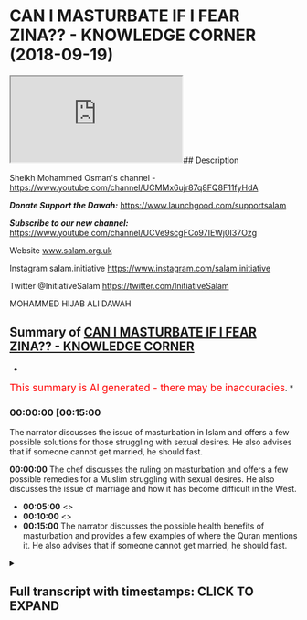 # CAN I MASTURBATE IF I FEAR ZINA?? - KNOWLEDGE CORNER (2018-09-19)

<iframe loading='lazy' src='https://www.youtube.com/embed/Ix3vLX9cihA'></iframe>## Description

Sheikh Mohammed Osman's channel - https://www.youtube.com/channel/UCMMx6ujr87q8FQ8F11fyHdA

***Donate Support the Dawah:*** 
https://www.launchgood.com/supportsalam

***Subscribe to our new channel:*** 
https://www.youtube.com/channel/UCVe9scgFCo97IEWj0I37Ozg 

Website www.salam.org.uk 

Instagram salam.initiative 
https://www.instagram.com/salam.initiative

Twitter @InitiativeSalam 
https://twitter.com/InitiativeSalam

MOHAMMED HIJAB ALI DAWAH

## Summary of [CAN I MASTURBATE IF I FEAR ZINA?? - KNOWLEDGE CORNER](https://www.youtube.com/watch?v=Ix3vLX9cihA)


*

<span style="color:red; font-size:125%">This summary is AI generated - there may be inaccuracies</span>. [](/)*

### <a onclick="modifyYTiframeseektime('900')">00:00:00 [00:15:00</a>

The narrator discusses the issue of masturbation in Islam and offers a few possible solutions for those struggling with sexual desires. He also advises that if someone cannot get married, he should fast.

**<a onclick="modifyYTiframeseektime('0')">00:00:00</a>** The chef discusses the ruling on masturbation and offers a few possible remedies for a Muslim struggling with sexual desires. He also discusses the issue of marriage and how it has become difficult in the West.
* **<a onclick="modifyYTiframeseektime('300')">00:05:00</a>** <>
* **<a onclick="modifyYTiframeseektime('600')">00:10:00</a>** <>
* **<a onclick="modifyYTiframeseektime('900')">00:15:00</a>** The narrator discusses the possible health benefits of masturbation and provides a few examples of where the Quran mentions it. He also advises that if someone cannot get married, he should fast.

<details><summary><h2>Full transcript with timestamps: CLICK TO EXPAND</h2></summary>

<a onclick="modifyYTiframeseektime('4)')">0:00:04 [Music]</a>
<a onclick="modifyYTiframeseektime('16)')">0:00:16 [Music]</a>
<a onclick="modifyYTiframeseektime('31)')">0:00:31 [Music]</a>
<a onclick="modifyYTiframeseektime('41)')">0:00:41 Salam aleikum wa rahmatullah wa barakato</a>
<a onclick="modifyYTiframeseektime('44)')">0:00:44 and welcome to the knowledge corner</a>
<a onclick="modifyYTiframeseektime('45)')">0:00:45 we're here joined with the chef and</a>
<a onclick="modifyYTiframeseektime('47)')">0:00:47 Hameroff man hydrogen handle mm very</a>
<a onclick="modifyYTiframeseektime('52)')">0:00:52 good</a>
<a onclick="modifyYTiframeseektime('53)')">0:00:53 well we've got some questions hem dinner</a>
<a onclick="modifyYTiframeseektime('55)')">0:00:55 as well some questions we need to ask</a>
<a onclick="modifyYTiframeseektime('56)')">0:00:56 you which I actually haven't myself I've</a>
<a onclick="modifyYTiframeseektime('59)')">0:00:59 just been given these questions by by</a>
<a onclick="modifyYTiframeseektime('62)')">0:01:02 the production team and we're gonna read</a>
<a onclick="modifyYTiframeseektime('64)')">0:01:04 it insha'Allah I'm gonna see what you're</a>
<a onclick="modifyYTiframeseektime('66)')">0:01:06 gonna say about it okay so this is</a>
<a onclick="modifyYTiframeseektime('67)')">0:01:07 Salaam aleykum brother / sister I would</a>
<a onclick="modifyYTiframeseektime('70)')">0:01:10 like to remain anonymous Jessica laughs</a>
<a onclick="modifyYTiframeseektime('72)')">0:01:12 Aaron I'm an 18 year old Muslim I just</a>
<a onclick="modifyYTiframeseektime('75)')">0:01:15 started to recently practice properly my</a>
<a onclick="modifyYTiframeseektime('79)')">0:01:19 religion praying five times a day etc</a>
<a onclick="modifyYTiframeseektime('81)')">0:01:21 and left behind life of regular sins and</a>
<a onclick="modifyYTiframeseektime('85)')">0:01:25 asked for forgiveness and hamdulillah</a>
<a onclick="modifyYTiframeseektime('86)')">0:01:26 I'm 18 years old and of course my sexual</a>
<a onclick="modifyYTiframeseektime('89)')">0:01:29 desires are sky-high I do not want to</a>
<a onclick="modifyYTiframeseektime('92)')">0:01:32 masturbate and I know III we are advised</a>
<a onclick="modifyYTiframeseektime('99)')">0:01:39 by the Prophet to either fast I think</a>
<a onclick="modifyYTiframeseektime('102)')">0:01:42 right now it's impossible for me to get</a>
<a onclick="modifyYTiframeseektime('106)')">0:01:46 married because of my age mainly and</a>
<a onclick="modifyYTiframeseektime('109)')">0:01:49 other reasons I can't fast so often</a>
<a onclick="modifyYTiframeseektime('111)')">0:01:51 because of reasons like college / work</a>
<a onclick="modifyYTiframeseektime('114)')">0:01:54 etc and it was possible but you know I'm</a>
<a onclick="modifyYTiframeseektime('117)')">0:01:57 getting yeah you know no I'm getting it</a>
<a onclick="modifyYTiframeseektime('121)')">0:02:01 you know wearing yes yeah I was</a>
<a onclick="modifyYTiframeseektime('124)')">0:02:04 wondering what was the ruling on</a>
<a onclick="modifyYTiframeseektime('126)')">0:02:06 masturbation why is it forbidden and how</a>
<a onclick="modifyYTiframeseektime('128)')">0:02:08 can one go about releasing the sexual</a>
<a onclick="modifyYTiframeseektime('131)')">0:02:11 energy especially as a young Muslim</a>
<a onclick="modifyYTiframeseektime('132)')">0:02:12 jalan jalan Amin sallallaahu Stella</a>
<a onclick="modifyYTiframeseektime('136)')">0:02:16 Mubarak or Abdullah Hassan nabina</a>
<a onclick="modifyYTiframeseektime('137)')">0:02:17 muhammad or either and he also they</a>
<a onclick="modifyYTiframeseektime('138)')">0:02:18 remain and the back the questioner he he</a>
<a onclick="modifyYTiframeseektime('141)')">0:02:21 mentioned a number of issues regarding</a>
<a onclick="modifyYTiframeseektime('142)')">0:02:22 this method of this issue and and it</a>
<a onclick="modifyYTiframeseektime('146)')">0:02:26 firstly</a>
<a onclick="modifyYTiframeseektime('146)')">0:02:26 regarded the hokum or the ruling on it</a>
<a onclick="modifyYTiframeseektime('148)')">0:02:28 he himself knows it as he mentioned</a>
<a onclick="modifyYTiframeseektime('150)')">0:02:30 everybody he said I and I quote I know</a>
<a onclick="modifyYTiframeseektime('152)')">0:02:32 it's Haram right all right yeah but then</a>
<a onclick="modifyYTiframeseektime('155)')">0:02:35 he asks I know it's Haram so he</a>
<a onclick="modifyYTiframeseektime('156)')">0:02:36 mentioned the ruling on it and that's</a>
<a onclick="modifyYTiframeseektime('158)')">0:02:38 enough for us the dope until hamdullah</a>
<a onclick="modifyYTiframeseektime('159)')">0:02:39 he's done my job for me essentially and</a>
<a onclick="modifyYTiframeseektime('162)')">0:02:42 this is of course according to the vast</a>
<a onclick="modifyYTiframeseektime('164)')">0:02:44 majority of of the scholars but there</a>
<a onclick="modifyYTiframeseektime('167)')">0:02:47 was another thing I noticed and that he</a>
<a onclick="modifyYTiframeseektime('170)')">0:02:50 dismissed a few remedies to this</a>
<a onclick="modifyYTiframeseektime('173)')">0:02:53 or to this problem that he's facing or</a>
<a onclick="modifyYTiframeseektime('175)')">0:02:55 the question is facing very easily and I</a>
<a onclick="modifyYTiframeseektime('178)')">0:02:58 believe this was unjust in a certain</a>
<a onclick="modifyYTiframeseektime('179)')">0:02:59 extent so very he dismissed for example</a>
<a onclick="modifyYTiframeseektime('182)')">0:03:02 possible remedies such as fasting oh he</a>
<a onclick="modifyYTiframeseektime('184)')">0:03:04 mentioned that fasting is hard due to</a>
<a onclick="modifyYTiframeseektime('185)')">0:03:05 college yeah the reality is that fasting</a>
<a onclick="modifyYTiframeseektime('188)')">0:03:08 is not hot and fasting in its nature is</a>
<a onclick="modifyYTiframeseektime('190)')">0:03:10 there is some kind of difficulty in it</a>
<a onclick="modifyYTiframeseektime('191)')">0:03:11 this is the whole purpose of see I'm a</a>
<a onclick="modifyYTiframeseektime('193)')">0:03:13 fasting this is a type of difficulty or</a>
<a onclick="modifyYTiframeseektime('195)')">0:03:15 mashallah that</a>
<a onclick="modifyYTiframeseektime('197)')">0:03:17 the Sharia has accommodated and done</a>
<a onclick="modifyYTiframeseektime('199)')">0:03:19 done active all for its accommodated to</a>
<a onclick="modifyYTiframeseektime('202)')">0:03:22 a certain extent so yes there is slight</a>
<a onclick="modifyYTiframeseektime('204)')">0:03:24 difficulty but it is something that as a</a>
<a onclick="modifyYTiframeseektime('206)')">0:03:26 Navy similarly who seldom mentioned</a>
<a onclick="modifyYTiframeseektime('208)')">0:03:28 himself it is a cure for someone who is</a>
<a onclick="modifyYTiframeseektime('210)')">0:03:30 unable to marry from the hadith of even</a>
<a onclick="modifyYTiframeseektime('212)')">0:03:32 our best motive for nearly agreed upon</a>
<a onclick="modifyYTiframeseektime('213)')">0:03:33 sorry Bukhari Muslim what man let me</a>
<a onclick="modifyYTiframeseektime('216)')">0:03:36 just stop there and whomsoever cannot</a>
<a onclick="modifyYTiframeseektime('217)')">0:03:37 marry verily he was so and let him fast</a>
<a onclick="modifyYTiframeseektime('220)')">0:03:40 in the whole of what we do because it</a>
<a onclick="modifyYTiframeseektime('222)')">0:03:42 will literally remove this and of course</a>
<a onclick="modifyYTiframeseektime('224)')">0:03:44 the scholars they forgot had either</a>
<a onclick="modifyYTiframeseektime('225)')">0:03:45 school explained how did they differ and</a>
<a onclick="modifyYTiframeseektime('227)')">0:03:47 understanding of this world would yeah</a>
<a onclick="modifyYTiframeseektime('228)')">0:03:48 but many of them state that it would</a>
<a onclick="modifyYTiframeseektime('230)')">0:03:50 literally refrain this remove the sexual</a>
<a onclick="modifyYTiframeseektime('234)')">0:03:54 desire and kind of problems that he this</a>
<a onclick="modifyYTiframeseektime('236)')">0:03:56 questioner is facing so it's not</a>
<a onclick="modifyYTiframeseektime('238)')">0:03:58 something that should be dismissed this</a>
<a onclick="modifyYTiframeseektime('239)')">0:03:59 easily in my opinion okay and yeah you</a>
<a onclick="modifyYTiframeseektime('242)')">0:04:02 might find it difficult at first panel</a>
<a onclick="modifyYTiframeseektime('243)')">0:04:03 ah but after a while you become a habit</a>
<a onclick="modifyYTiframeseektime('245)')">0:04:05 and known from your sharla not only</a>
<a onclick="modifyYTiframeseektime('247)')">0:04:07 would you find a removing this</a>
<a onclick="modifyYTiframeseektime('248)')">0:04:08 particular aspect but you'll find</a>
<a onclick="modifyYTiframeseektime('249)')">0:04:09 yourself coming closer to Allah you</a>
<a onclick="modifyYTiframeseektime('251)')">0:04:11 would find your next purifying you'll</a>
<a onclick="modifyYTiframeseektime('253)')">0:04:13 find the tuck ball in you which is why</a>
<a onclick="modifyYTiframeseektime('254)')">0:04:14 fast and has been legislated in the</a>
<a onclick="modifyYTiframeseektime('255)')">0:04:15 first place it will start to develop</a>
<a onclick="modifyYTiframeseektime('257)')">0:04:17 within yourself mm-hmm so this was the</a>
<a onclick="modifyYTiframeseektime('260)')">0:04:20 first thing I believe he dismissed quite</a>
<a onclick="modifyYTiframeseektime('261)')">0:04:21 easily the second thing I'm not he</a>
<a onclick="modifyYTiframeseektime('263)')">0:04:23 mentions orifice of your view the</a>
<a onclick="modifyYTiframeseektime('264)')">0:04:24 question I'm sorry he dismissed all the</a>
<a onclick="modifyYTiframeseektime('267)')">0:04:27 question dismiss quite easily was the</a>
<a onclick="modifyYTiframeseektime('269)')">0:04:29 issue of marriage and he said he cannot</a>
<a onclick="modifyYTiframeseektime('270)')">0:04:30 America sees oh she the question is 18</a>
<a onclick="modifyYTiframeseektime('272)')">0:04:32 years old this is problematic span Allah</a>
<a onclick="modifyYTiframeseektime('275)')">0:04:35 and this to be honest it goes to an</a>
<a onclick="modifyYTiframeseektime('276)')">0:04:36 issue that you know it's quite deep</a>
<a onclick="modifyYTiframeseektime('278)')">0:04:38 rooted within our societies here in the</a>
<a onclick="modifyYTiframeseektime('279)')">0:04:39 West which is unfortunately marriage has</a>
<a onclick="modifyYTiframeseektime('281)')">0:04:41 become something difficult it's been</a>
<a onclick="modifyYTiframeseektime('282)')">0:04:42 made something difficult</a>
<a onclick="modifyYTiframeseektime('283)')">0:04:43 possibly unfeasible due to a person's</a>
<a onclick="modifyYTiframeseektime('285)')">0:04:45 age why Allahu Alem is it viewed as a</a>
<a onclick="modifyYTiframeseektime('288)')">0:04:48 person who's 18 is immature or is it</a>
<a onclick="modifyYTiframeseektime('291)')">0:04:51 really hasn't about the material kind of</a>
<a onclick="modifyYTiframeseektime('293)')">0:04:53 capabilities culture as well as</a>
<a onclick="modifyYTiframeseektime('296)')">0:04:56 problematic I mean these are barriers</a>
<a onclick="modifyYTiframeseektime('298)')">0:04:58 that we have to remove these are barren</a>
<a onclick="modifyYTiframeseektime('299)')">0:04:59 boundaries that we have to kind of</a>
<a onclick="modifyYTiframeseektime('300)')">0:05:00 overcome and make it easier for our</a>
<a onclick="modifyYTiframeseektime('303)')">0:05:03 suburban you know brothers and sisters a</a>
<a onclick="modifyYTiframeseektime('305)')">0:05:05 young brother to get married and</a>
<a onclick="modifyYTiframeseektime('306)')">0:05:06 if not look for facade to fill up there</a>
<a onclick="modifyYTiframeseektime('310)')">0:05:10 will be a lot of corruption the earthers</a>
<a onclick="modifyYTiframeseektime('311)')">0:05:11 only be some lower I'm still a mentioned</a>
<a onclick="modifyYTiframeseektime('313)')">0:05:13 hadith so can you make sure something</a>
<a onclick="modifyYTiframeseektime('316)')">0:05:16 about did you had a mess and I'm</a>
<a onclick="modifyYTiframeseektime('317)')">0:05:17 struggling it was self because nowadays</a>
<a onclick="modifyYTiframeseektime('320)')">0:05:20 I think there's a cultural problem you</a>
<a onclick="modifyYTiframeseektime('324)')">0:05:24 could say off because the thing is like</a>
<a onclick="modifyYTiframeseektime('327)')">0:05:27 even even in the academic works I'm not</a>
<a onclick="modifyYTiframeseektime('329)')">0:05:29 reading a book called civilization its</a>
<a onclick="modifyYTiframeseektime('331)')">0:05:31 discontents my Freud very famous Sigmund</a>
<a onclick="modifyYTiframeseektime('334)')">0:05:34 Freud Sigmund Freud he wrote book</a>
<a onclick="modifyYTiframeseektime('336)')">0:05:36 discontent what he was arguing in the</a>
<a onclick="modifyYTiframeseektime('338)')">0:05:38 book was that basically the society has</a>
<a onclick="modifyYTiframeseektime('340)')">0:05:40 put so much pressure on us and allow a</a>
<a onclick="modifyYTiframeseektime('344)')">0:05:44 is forced us to regulate our lives not</a>
<a onclick="modifyYTiframeseektime('346)')">0:05:46 in not in line with what is natural to</a>
<a onclick="modifyYTiframeseektime('351)')">0:05:51 us as human beings so again that can be</a>
<a onclick="modifyYTiframeseektime('353)')">0:05:53 debated upon what is natural to us</a>
<a onclick="modifyYTiframeseektime('355)')">0:05:55 attain this what's the mechanism</a>
<a onclick="modifyYTiframeseektime('356)')">0:05:56 employed so the point is like a lot in</a>
<a onclick="modifyYTiframeseektime('358)')">0:05:58 liberal societies now what's being said</a>
<a onclick="modifyYTiframeseektime('360)')">0:06:00 to us is first one doesn't mean we're</a>
<a onclick="modifyYTiframeseektime('362)')">0:06:02 talking about the Fed suppose one</a>
<a onclick="modifyYTiframeseektime('363)')">0:06:03 doesn't yeah liberal society has now</a>
<a onclick="modifyYTiframeseektime('364)')">0:06:04 we've been told that you know just</a>
<a onclick="modifyYTiframeseektime('365)')">0:06:05 experiment of yourself do this there</a>
<a onclick="modifyYTiframeseektime('367)')">0:06:07 shouldn't be a taboo topic why are you</a>
<a onclick="modifyYTiframeseektime('369)')">0:06:09 making it difficult it comes back to the</a>
<a onclick="modifyYTiframeseektime('371)')">0:06:11 issue of ethics and morality yeah how</a>
<a onclick="modifyYTiframeseektime('373)')">0:06:13 does one ascertain what's his his anchor</a>
<a onclick="modifyYTiframeseektime('375)')">0:06:15 is it from a theist or atheistic about</a>
<a onclick="modifyYTiframeseektime('378)')">0:06:18 what I'm trying to say here you</a>
<a onclick="modifyYTiframeseektime('379)')">0:06:19 absolutely right with what that point is</a>
<a onclick="modifyYTiframeseektime('380)')">0:06:20 that you know under learn Islam or uncas</a>
<a onclick="modifyYTiframeseektime('384)')">0:06:24 quite a lot also yeah</a>
<a onclick="modifyYTiframeseektime('385)')">0:06:25 Allah so there's gonna be some blossoms</a>
<a onclick="modifyYTiframeseektime('386)')">0:06:26 in this in a liberal society you know</a>
<a onclick="modifyYTiframeseektime('388)')">0:06:28 yeah and a socially liberal Society it</a>
<a onclick="modifyYTiframeseektime('391)')">0:06:31 becomes more increasingly difficult for</a>
<a onclick="modifyYTiframeseektime('392)')">0:06:32 people young people to abide by Islamic</a>
<a onclick="modifyYTiframeseektime('395)')">0:06:35 principles when they've been taught</a>
<a onclick="modifyYTiframeseektime('396)')">0:06:36 everywhere yeah we should be doing this</a>
<a onclick="modifyYTiframeseektime('398)')">0:06:38 you just do it huh my perspective just</a>
<a onclick="modifyYTiframeseektime('401)')">0:06:41 do it</a>
<a onclick="modifyYTiframeseektime('401)')">0:06:41 you know why are you talking about too</a>
<a onclick="modifyYTiframeseektime('403)')">0:06:43 much by thinking about it just do it so</a>
<a onclick="modifyYTiframeseektime('405)')">0:06:45 how would you address this kind of this</a>
<a onclick="modifyYTiframeseektime('410)')">0:06:50 is you know it's it's a very it's a big</a>
<a onclick="modifyYTiframeseektime('412)')">0:06:52 question it's a big issue and it needs a</a>
<a onclick="modifyYTiframeseektime('414)')">0:06:54 complete a multi-faceted approach and a</a>
<a onclick="modifyYTiframeseektime('417)')">0:06:57 completely holistic approach from</a>
<a onclick="modifyYTiframeseektime('419)')">0:06:59 academics and an eminent scholar from in</a>
<a onclick="modifyYTiframeseektime('422)')">0:07:02 experts among in different disciplines</a>
<a onclick="modifyYTiframeseektime('424)')">0:07:04 to kind of address it really and it's</a>
<a onclick="modifyYTiframeseektime('425)')">0:07:05 beyond the scope of this of this but I</a>
<a onclick="modifyYTiframeseektime('428)')">0:07:08 think one of the most important things</a>
<a onclick="modifyYTiframeseektime('430)')">0:07:10 in my opinion and of course this is</a>
<a onclick="modifyYTiframeseektime('432)')">0:07:12 relative is to have you know you'd be</a>
<a onclick="modifyYTiframeseektime('435)')">0:07:15 proud to mostly do not shy away from</a>
<a onclick="modifyYTiframeseektime('439)')">0:07:19 your faith</a>
<a onclick="modifyYTiframeseektime('439)')">0:07:19 be proud that allah subhanallah al has</a>
<a onclick="modifyYTiframeseektime('441)')">0:07:21 made you a Muslim we've had a logic</a>
<a onclick="modifyYTiframeseektime('443)')">0:07:23 Allah has made it slimmer and ho tied to</a>
<a onclick="modifyYTiframeseektime('446)')">0:07:26 your religion and understand that which</a>
<a onclick="modifyYTiframeseektime('448)')">0:07:28 is pleasing to Allah understand your</a>
<a onclick="modifyYTiframeseektime('449)')">0:07:29 purpose once you understand that a Lost</a>
<a onclick="modifyYTiframeseektime('452)')">0:07:32 Planet Allah says well Michael told you</a>
<a onclick="modifyYTiframeseektime('453)')">0:07:33 no and certainly a boon I haven't</a>
<a onclick="modifyYTiframeseektime('455)')">0:07:35 created managing except to worship me</a>
<a onclick="modifyYTiframeseektime('456)')">0:07:36 everything in this dunya fades away</a>
<a onclick="modifyYTiframeseektime('459)')">0:07:39 because you know your only purpose has</a>
<a onclick="modifyYTiframeseektime('461)')">0:07:41 to please Allah panel to add what is it</a>
<a onclick="modifyYTiframeseektime('463)')">0:07:43 about what is it brother Mohammed I'm</a>
<a onclick="modifyYTiframeseektime('466)')">0:07:46 asking you what is worship what is</a>
<a onclick="modifyYTiframeseektime('468)')">0:07:48 worship it's doing Montana come on did</a>
<a onclick="modifyYTiframeseektime('471)')">0:07:51 you do in abstaining from that what she</a>
<a onclick="modifyYTiframeseektime('472)')">0:07:52 told you</a>
<a onclick="modifyYTiframeseektime('473)')">0:07:53 submission it's as real Islam until I</a>
<a onclick="modifyYTiframeseektime('477)')">0:07:57 need to find it it's literally anything</a>
<a onclick="modifyYTiframeseektime('479)')">0:07:59 that Allah is pleased with where their</a>
<a onclick="modifyYTiframeseektime('481)')">0:08:01 speeches actually anything that is a</a>
<a onclick="modifyYTiframeseektime('483)')">0:08:03 pleasure for Allah externally internally</a>
<a onclick="modifyYTiframeseektime('485)')">0:08:05 it is all pleasing to a lot it is all a</a>
<a onclick="modifyYTiframeseektime('488)')">0:08:08 bad it's like what is interesting</a>
<a onclick="modifyYTiframeseektime('490)')">0:08:10 ironing because nietzsche himself he</a>
<a onclick="modifyYTiframeseektime('492)')">0:08:12 said when there's a why almost any house</a>
<a onclick="modifyYTiframeseektime('494)')">0:08:14 possible we have a purpose</a>
<a onclick="modifyYTiframeseektime('498)')">0:08:18 i mean any of those things any of those</a>
<a onclick="modifyYTiframeseektime('501)')">0:08:21 obstacles what do they be internal or</a>
<a onclick="modifyYTiframeseektime('504)')">0:08:24 external they're all very possible and</a>
<a onclick="modifyYTiframeseektime('506)')">0:08:26 also like i think there's another</a>
<a onclick="modifyYTiframeseektime('508)')">0:08:28 there's another kind of attack which i</a>
<a onclick="modifyYTiframeseektime('510)')">0:08:30 want to mention to you as well which is</a>
<a onclick="modifyYTiframeseektime('511)')">0:08:31 in the popular discourse especially in</a>
<a onclick="modifyYTiframeseektime('512)')">0:08:32 feminist works by the way okay and it's</a>
<a onclick="modifyYTiframeseektime('514)')">0:08:34 to do with how religious people talking</a>
<a onclick="modifyYTiframeseektime('517)')">0:08:37 roughly lost fifty sixty yeah you know</a>
<a onclick="modifyYTiframeseektime('519)')">0:08:39 the second word feminism is the highest</a>
<a onclick="modifyYTiframeseektime('520)')">0:08:40 to have religious people conceptualize</a>
<a onclick="modifyYTiframeseektime('522)')">0:08:42 masturbation but many people have</a>
<a onclick="modifyYTiframeseektime('523)')">0:08:43 written books about this okay and just</a>
<a onclick="modifyYTiframeseektime('525)')">0:08:45 to be very very clear you're saying the</a>
<a onclick="modifyYTiframeseektime('528)')">0:08:48 ruling is the ruling for men and women</a>
<a onclick="modifyYTiframeseektime('529)')">0:08:49 absolutely so there's no differentiation</a>
<a onclick="modifyYTiframeseektime('531)')">0:08:51 i mean the principle in the Sharia is a</a>
<a onclick="modifyYTiframeseektime('534)')">0:08:54 you know a literary or you know address</a>
<a onclick="modifyYTiframeseektime('537)')">0:08:57 is both general two main and female</a>
<a onclick="modifyYTiframeseektime('539)')">0:08:59 unless there's an evidence that</a>
<a onclick="modifyYTiframeseektime('540)')">0:09:00 stipulates the opposite so anything</a>
<a onclick="modifyYTiframeseektime('542)')">0:09:02 addressed in the Sharia in the textual</a>
<a onclick="modifyYTiframeseektime('544)')">0:09:04 evidence is applies to both minimum</a>
<a onclick="modifyYTiframeseektime('545)')">0:09:05 unless it is clear there's evidence to</a>
<a onclick="modifyYTiframeseektime('548)')">0:09:08 to remove them right because one of them</a>
<a onclick="modifyYTiframeseektime('550)')">0:09:10 one of the attacks levied against the</a>
<a onclick="modifyYTiframeseektime('553)')">0:09:13 Muslims or let's say religious people is</a>
<a onclick="modifyYTiframeseektime('555)')">0:09:15 that we're trying to repress suppress</a>
<a onclick="modifyYTiframeseektime('558)')">0:09:18 women sexual a woman's sexuality and and</a>
<a onclick="modifyYTiframeseektime('562)')">0:09:22 ethics or at the expense of you know</a>
<a onclick="modifyYTiframeseektime('566)')">0:09:26 bolstering the man's sexuality its panel</a>
<a onclick="modifyYTiframeseektime('569)')">0:09:29 you see so what you're saying is this is</a>
<a onclick="modifyYTiframeseektime('571)')">0:09:31 a general rule for</a>
<a onclick="modifyYTiframeseektime('572)')">0:09:32 there is no restriction on this panel</a>
<a onclick="modifyYTiframeseektime('574)')">0:09:34 and this is this is both a luminosity</a>
<a onclick="modifyYTiframeseektime('575)')">0:09:35 arsalan it what you said in the</a>
<a onclick="modifyYTiframeseektime('577)')">0:09:37 beginning was that there was some kind</a>
<a onclick="modifyYTiframeseektime('578)')">0:09:38 of difference well I said the vast</a>
<a onclick="modifyYTiframeseektime('582)')">0:09:42 majority of the of the Faja nearly all</a>
<a onclick="modifyYTiframeseektime('585)')">0:09:45 of them say that it is Haram you'll find</a>
<a onclick="modifyYTiframeseektime('589)')">0:09:49 some of the hanafis stay that it is</a>
<a onclick="modifyYTiframeseektime('591)')">0:09:51 quran disliked but the hannah Fiorella</a>
<a onclick="modifyYTiframeseektime('593)')">0:09:53 man themselves have interpreted this</a>
<a onclick="modifyYTiframeseektime('594)')">0:09:54 kuraha do this disliked to be kuraha to</a>
<a onclick="modifyYTiframeseektime('597)')">0:09:57 premiere it is disliked but in the Haram</a>
<a onclick="modifyYTiframeseektime('600)')">0:10:00 cent meaning it is haram to do it how to</a>
<a onclick="modifyYTiframeseektime('602)')">0:10:02 do it and this is to do without hard</a>
<a onclick="modifyYTiframeseektime('604)')">0:10:04 without a need to do it ok I need to do</a>
<a onclick="modifyYTiframeseektime('607)')">0:10:07 it one concave those in need those</a>
<a onclick="modifyYTiframeseektime('608)')">0:10:08 precisely so I mean what many of the</a>
<a onclick="modifyYTiframeseektime('610)')">0:10:10 scholars mentioned is is first not every</a>
<a onclick="modifyYTiframeseektime('612)')">0:10:12 Hodja let's we're going to a bit too</a>
<a onclick="modifyYTiframeseektime('614)')">0:10:14 shitty yes so this is the interest in</a>
<a onclick="modifyYTiframeseektime('623)')">0:10:23 principle that that which is disliked or</a>
<a onclick="modifyYTiframeseektime('625)')">0:10:25 sorry the Hodja - I need it it allows it</a>
<a onclick="modifyYTiframeseektime('628)')">0:10:28 makes things that it removes cut off or</a>
<a onclick="modifyYTiframeseektime('630)')">0:10:30 something that is disliked in a close it</a>
<a onclick="modifyYTiframeseektime('632)')">0:10:32 down to that which is mobile which is</a>
<a onclick="modifyYTiframeseektime('634)')">0:10:34 permissible okay and we were delving</a>
<a onclick="modifyYTiframeseektime('636)')">0:10:36 slightly into a bit of Maha siddhis</a>
<a onclick="modifyYTiframeseektime('637)')">0:10:37 Sharia and the high objective and end of</a>
<a onclick="modifyYTiframeseektime('639)')">0:10:39 the of the Sharia and many of the Mikasa</a>
<a onclick="modifyYTiframeseektime('641)')">0:10:41 do those on a mouth Mikasa they state</a>
<a onclick="modifyYTiframeseektime('643)')">0:10:43 that the Sharia has three distinct</a>
<a onclick="modifyYTiframeseektime('647)')">0:10:47 levels m1 which is the little rod</a>
<a onclick="modifyYTiframeseektime('649)')">0:10:49 absolutely needs and necessities a</a>
<a onclick="modifyYTiframeseektime('651)')">0:10:51 person life or you know literally</a>
<a onclick="modifyYTiframeseektime('653)')">0:10:53 depends on this issue and then we have</a>
<a onclick="modifyYTiframeseektime('655)')">0:10:55 higher art needs which are slightly less</a>
<a onclick="modifyYTiframeseektime('656)')">0:10:56 than this and this is something a person</a>
<a onclick="modifyYTiframeseektime('658)')">0:10:58 needs in everyday life and after this we</a>
<a onclick="modifyYTiframeseektime('660)')">0:11:00 have issue that are from the tech scene</a>
<a onclick="modifyYTiframeseektime('661)')">0:11:01 yet or things that a person needs for</a>
<a onclick="modifyYTiframeseektime('663)')">0:11:03 said type of food he likes a low type of</a>
<a onclick="modifyYTiframeseektime('665)')">0:11:05 cream from so why did we mention this</a>
<a onclick="modifyYTiframeseektime('669)')">0:11:09 form because this would generally apply</a>
<a onclick="modifyYTiframeseektime('671)')">0:11:11 here if the hand if he said and we going</a>
<a onclick="modifyYTiframeseektime('673)')">0:11:13 into the method slowly if they</a>
<a onclick="modifyYTiframeseektime('675)')">0:11:15 understood it as McCraw kuraha tindy</a>
<a onclick="modifyYTiframeseektime('678)')">0:11:18 here now the hanafis have a way of</a>
<a onclick="modifyYTiframeseektime('681)')">0:11:21 understanding kuraha or something that</a>
<a onclick="modifyYTiframeseektime('682)')">0:11:22 is disliked in two ways one is that this</a>
<a onclick="modifyYTiframeseektime('685)')">0:11:25 car has in fact something Haram and the</a>
<a onclick="modifyYTiframeseektime('687)')">0:11:27 other is that this car is something that</a>
<a onclick="modifyYTiframeseektime('690)')">0:11:30 is macro literally disliked</a>
<a onclick="modifyYTiframeseektime('692)')">0:11:32 which is not Haram there is no sin but</a>
<a onclick="modifyYTiframeseektime('695)')">0:11:35 you get rewarded if you leave it</a>
<a onclick="modifyYTiframeseektime('696)')">0:11:36 according to the [ __ ] AHA generally this</a>
<a onclick="modifyYTiframeseektime('698)')">0:11:38 is the [ __ ] understanding of it all</a>
<a onclick="modifyYTiframeseektime('700)')">0:11:40 the freaky understanding so we must</a>
<a onclick="modifyYTiframeseektime('702)')">0:11:42 ascertain this now we're going to</a>
<a onclick="modifyYTiframeseektime('703)')">0:11:43 another issue which is commonly asked</a>
<a onclick="modifyYTiframeseektime('704)')">0:11:44 about this and</a>
<a onclick="modifyYTiframeseektime('705)')">0:11:45 is if someone and this is something to</a>
<a onclick="modifyYTiframeseektime('707)')">0:11:47 [ __ ] himself the scholars are filter</a>
<a onclick="modifyYTiframeseektime('708)')">0:11:48 spoken about if a person fears that</a>
<a onclick="modifyYTiframeseektime('710)')">0:11:50 you'll fall into dinner if he fails</a>
<a onclick="modifyYTiframeseektime('712)')">0:11:52 you'll fall into dinner ok so give us a</a>
<a onclick="modifyYTiframeseektime('714)')">0:11:54 scenario sorry to be explicit about I</a>
<a onclick="modifyYTiframeseektime('716)')">0:11:56 think it's clear if a person fears that</a>
<a onclick="modifyYTiframeseektime('718)')">0:11:58 he's going to phone to dinner for</a>
<a onclick="modifyYTiframeseektime('720)')">0:12:00 example he's got someone on his phone</a>
<a onclick="modifyYTiframeseektime('721)')">0:12:01 and he likes no and she's or he is</a>
<a onclick="modifyYTiframeseektime('725)')">0:12:05 interacting with that person so much and</a>
<a onclick="modifyYTiframeseektime('727)')">0:12:07 they might be feeling ok well I might</a>
<a onclick="modifyYTiframeseektime('730)')">0:12:10 before any do you know she might so here</a>
<a onclick="modifyYTiframeseektime('732)')">0:12:12 okay so I believe in Allah doing on his</a>
<a onclick="modifyYTiframeseektime('734)')">0:12:14 best that here there's a fear yeah okay</a>
<a onclick="modifyYTiframeseektime('736)')">0:12:16 but it's not as if he's actually going</a>
<a onclick="modifyYTiframeseektime('738)')">0:12:18 to go and commit this you know he's</a>
<a onclick="modifyYTiframeseektime('739)')">0:12:19 going to put on his shoes for exampleif</a>
<a onclick="modifyYTiframeseektime('741)')">0:12:21 to go and etc etc so here this a fit and</a>
<a onclick="modifyYTiframeseektime('745)')">0:12:25 it's a fear that is October meaning it's</a>
<a onclick="modifyYTiframeseektime('747)')">0:12:27 a realistic fear it's not why me it's</a>
<a onclick="modifyYTiframeseektime('749)')">0:12:29 not just make it up in his head</a>
<a onclick="modifyYTiframeseektime('750)')">0:12:30 seriously okay so there's actually</a>
<a onclick="modifyYTiframeseektime('752)')">0:12:32 legitimate fear</a>
<a onclick="modifyYTiframeseektime('753)')">0:12:33 now it's interested to know that yes</a>
<a onclick="modifyYTiframeseektime('756)')">0:12:36 many of the [ __ ] have stood here that</a>
<a onclick="modifyYTiframeseektime('759)')">0:12:39 it is permissible for him to do this if</a>
<a onclick="modifyYTiframeseektime('763)')">0:12:43 he feels if he fears and this is a</a>
<a onclick="modifyYTiframeseektime('765)')">0:12:45 actual fear however some of the Maliki</a>
<a onclick="modifyYTiframeseektime('768)')">0:12:48 and in fact even some of the Hannibal</a>
<a onclick="modifyYTiframeseektime('770)')">0:12:50 and others have said that in fact it is</a>
<a onclick="modifyYTiframeseektime('772)')">0:12:52 still haram on him it is still held up</a>
<a onclick="modifyYTiframeseektime('774)')">0:12:54 if he doesn't he's still sinful under</a>
<a onclick="modifyYTiframeseektime('776)')">0:12:56 this can ask a question what we say that</a>
<a onclick="modifyYTiframeseektime('779)')">0:12:59 the person is about to leave the house</a>
<a onclick="modifyYTiframeseektime('780)')">0:13:00 you know he might be leaving the house</a>
<a onclick="modifyYTiframeseektime('783)')">0:13:03 with I'm thinking here there's two is</a>
<a onclick="modifyYTiframeseektime('786)')">0:13:06 two things I think has a hell of a fun</a>
<a onclick="modifyYTiframeseektime('788)')">0:13:08 no so he's most likely gonna do a [ __ ]</a>
<a onclick="modifyYTiframeseektime('790)')">0:13:10 here oh he has a keen obviously we say</a>
<a onclick="modifyYTiframeseektime('792)')">0:13:12 you're clean is like he's certain that</a>
<a onclick="modifyYTiframeseektime('793)')">0:13:13 he's gonna do it then then you can as</a>
<a onclick="modifyYTiframeseektime('795)')">0:13:15 the lesser of two evils</a>
<a onclick="modifyYTiframeseektime('796)')">0:13:16 we agreed that that's the best thing to</a>
<a onclick="modifyYTiframeseektime('798)')">0:13:18 do yeah absolutely absolutely not about</a>
<a onclick="modifyYTiframeseektime('800)')">0:13:20 that alone so he's going out now but he</a>
<a onclick="modifyYTiframeseektime('804)')">0:13:24 doesn't know for sure but let's say 60%</a>
<a onclick="modifyYTiframeseektime('806)')">0:13:26 he has there's a chance of him doing it</a>
<a onclick="modifyYTiframeseektime('808)')">0:13:28 if there's no other way to free himself</a>
<a onclick="modifyYTiframeseektime('809)')">0:13:29 from this action yeah except through</a>
<a onclick="modifyYTiframeseektime('811)')">0:13:31 this yeah then it should be done why</a>
<a onclick="modifyYTiframeseektime('814)')">0:13:34 half a battery just acaba thoroughly</a>
<a onclick="modifyYTiframeseektime('817)')">0:13:37 should be done which is what taking the</a>
<a onclick="modifyYTiframeseektime('819)')">0:13:39 lesser of two evils but very not very</a>
<a onclick="modifyYTiframeseektime('821)')">0:13:41 might bear in mind I'm a takea</a>
<a onclick="modifyYTiframeseektime('823)')">0:13:43 many of them will still firm on their</a>
<a onclick="modifyYTiframeseektime('825)')">0:13:45 principles that is person is still</a>
<a onclick="modifyYTiframeseektime('826)')">0:13:46 committing out this harm and he has to</a>
<a onclick="modifyYTiframeseektime('828)')">0:13:48 do toll before this and if that person</a>
<a onclick="modifyYTiframeseektime('830)')">0:13:50 if that person is doing this now</a>
<a onclick="modifyYTiframeseektime('832)')">0:13:52 obviously what you're not saying is that</a>
<a onclick="modifyYTiframeseektime('834)')">0:13:54 they simulate himself or stimulate</a>
<a onclick="modifyYTiframeseektime('836)')">0:13:56 themselves or pornography or anything</a>
<a onclick="modifyYTiframeseektime('837)')">0:13:57 like that that's another issue which</a>
<a onclick="modifyYTiframeseektime('839)')">0:13:59 another so you're saying that they do a</a>
<a onclick="modifyYTiframeseektime('841)')">0:14:01 mess in off the ice now he's committed a</a>
<a onclick="modifyYTiframeseektime('843)')">0:14:03 solo laughs if this is the case and it's</a>
<a onclick="modifyYTiframeseektime('845)')">0:14:05 done Zinn of multiple things rather than</a>
<a onclick="modifyYTiframeseektime('847)')">0:14:07 know right and to be fair I've actually</a>
<a onclick="modifyYTiframeseektime('850)')">0:14:10 I was reading some things uh sharing the</a>
<a onclick="modifyYTiframeseektime('852)')">0:14:12 best I think you wrote all obviously he</a>
<a onclick="modifyYTiframeseektime('856)')">0:14:16 sees this as Hara right now but what he</a>
<a onclick="modifyYTiframeseektime('859)')">0:14:19 said was quite interesting he said</a>
<a onclick="modifyYTiframeseektime('860)')">0:14:20 because a higher for instance he said</a>
<a onclick="modifyYTiframeseektime('862)')">0:14:22 for medical reasons no you see this is</a>
<a onclick="modifyYTiframeseektime('865)')">0:14:25 it isn't specific to this issue this is</a>
<a onclick="modifyYTiframeseektime('868)')">0:14:28 why because members understood the</a>
<a onclick="modifyYTiframeseektime('870)')">0:14:30 sharia and totality which is that if</a>
<a onclick="modifyYTiframeseektime('872)')">0:14:32 there's a medical reason for anything</a>
<a onclick="modifyYTiframeseektime('873)')">0:14:33 there's something that is how long we</a>
<a onclick="modifyYTiframeseektime('874)')">0:14:34 could be kind of way to do it</a>
<a onclick="modifyYTiframeseektime('875)')">0:14:35 there was advocated just for a second</a>
<a onclick="modifyYTiframeseektime('877)')">0:14:37 here possibly even recommended possibly</a>
<a onclick="modifyYTiframeseektime('878)')">0:14:38 even worshipped yeah that he said for</a>
<a onclick="modifyYTiframeseektime('881)')">0:14:41 example if the doctor what sludge</a>
<a onclick="modifyYTiframeseektime('882)')">0:14:42 immobilization he said that if the</a>
<a onclick="modifyYTiframeseektime('883)')">0:14:43 doctors need his sperm the man's sperm</a>
<a onclick="modifyYTiframeseektime('886)')">0:14:46 and that for medical reasons no okay</a>
<a onclick="modifyYTiframeseektime('889)')">0:14:49 what if the person just once again there</a>
<a onclick="modifyYTiframeseektime('892)')">0:14:52 was a degree now if the person has a</a>
<a onclick="modifyYTiframeseektime('894)')">0:14:54 medical problem which necessitates him</a>
<a onclick="modifyYTiframeseektime('897)')">0:14:57 he's now he's being harmed by the fact</a>
<a onclick="modifyYTiframeseektime('900)')">0:15:00 that he's not releasing no naturally so</a>
<a onclick="modifyYTiframeseektime('902)')">0:15:02 his dialer not the same as the Hodja</a>
<a onclick="modifyYTiframeseektime('904)')">0:15:04 there's a high let's try limiting the</a>
<a onclick="modifyYTiframeseektime('907)')">0:15:07 reasoning yeah isn't the reason in the</a>
<a onclick="modifyYTiframeseektime('909)')">0:15:09 same so if you haven't been saying that</a>
<a onclick="modifyYTiframeseektime('911)')">0:15:11 for medical reasons you can give it to</a>
<a onclick="modifyYTiframeseektime('913)')">0:15:13 the doctor could you not argue that for</a>
<a onclick="modifyYTiframeseektime('916)')">0:15:16 medical reasons he can release because</a>
<a onclick="modifyYTiframeseektime('918)')">0:15:18 otherwise it will be in pain the problem</a>
<a onclick="modifyYTiframeseektime('921)')">0:15:21 is you've conflated between two</a>
<a onclick="modifyYTiframeseektime('922)')">0:15:22 differences not sort of thing two</a>
<a onclick="modifyYTiframeseektime('924)')">0:15:24 different scenarios you've said in the</a>
<a onclick="modifyYTiframeseektime('925)')">0:15:25 first that medical reasons medical</a>
<a onclick="modifyYTiframeseektime('928)')">0:15:28 reasons is it going back to himself or</a>
<a onclick="modifyYTiframeseektime('929)')">0:15:29 is it purely for example a research</a>
<a onclick="modifyYTiframeseektime('930)')">0:15:30 issue he's saying for example the doctor</a>
<a onclick="modifyYTiframeseektime('932)')">0:15:32 needs i sent so meaning that there is</a>
<a onclick="modifyYTiframeseektime('935)')">0:15:35 some kind of harm that is on him in me</a>
<a onclick="modifyYTiframeseektime('938)')">0:15:38 if he does not do this action harmik</a>
<a onclick="modifyYTiframeseektime('940)')">0:15:40 about to him yes in that case they</a>
<a onclick="modifyYTiframeseektime('941)')">0:15:41 didn't know the legal reasoning behind</a>
<a onclick="modifyYTiframeseektime('943)')">0:15:43 it is one of the same it's one in the</a>
<a onclick="modifyYTiframeseektime('945)')">0:15:45 same so okay so in both of these issues</a>
<a onclick="modifyYTiframeseektime('946)')">0:15:46 if you go to a GP GP says listen I</a>
<a onclick="modifyYTiframeseektime('949)')">0:15:49 recommend that you masturbate because</a>
<a onclick="modifyYTiframeseektime('952)')">0:15:52 actually if you don't it could have an</a>
<a onclick="modifyYTiframeseektime('954)')">0:15:54 impact on your health then here we go</a>
<a onclick="modifyYTiframeseektime('957)')">0:15:57 about the fatwa okay this requires a</a>
<a onclick="modifyYTiframeseektime('959)')">0:15:59 specific fatwa rather than nano to look</a>
<a onclick="modifyYTiframeseektime('962)')">0:16:02 beyond hookman we don't just say general</a>
<a onclick="modifyYTiframeseektime('964)')">0:16:04 rooting for this is a specific effects</a>
<a onclick="modifyYTiframeseektime('966)')">0:16:06 were this person has to go to that</a>
<a onclick="modifyYTiframeseektime('967)')">0:16:07 person he trusts and take knowledge from</a>
<a onclick="modifyYTiframeseektime('968)')">0:16:08 it isn't a something general okay I see</a>
<a onclick="modifyYTiframeseektime('970)')">0:16:10 what you're saying I think it's been</a>
<a onclick="modifyYTiframeseektime('971)')">0:16:11 quite fruitful</a>
<a onclick="modifyYTiframeseektime('972)')">0:16:12 to kind of end off I would say this I</a>
<a onclick="modifyYTiframeseektime('975)')">0:16:15 would say that in terms of the body yes</a>
<a onclick="modifyYTiframeseektime('978)')">0:16:18 we know as is self-flushing if you like</a>
<a onclick="modifyYTiframeseektime('981)')">0:16:21 medicine such as wet dream wet dream so</a>
<a onclick="modifyYTiframeseektime('983)')">0:16:23 if someone does have a wet dream no</a>
<a onclick="modifyYTiframeseektime('985)')">0:16:25 that's not something they'd be sinful</a>
<a onclick="modifyYTiframeseektime('987)')">0:16:27 for is it possible do something there no</a>
<a onclick="modifyYTiframeseektime('990)')">0:16:30 the pen has been lift on three people</a>
<a onclick="modifyYTiframeseektime('992)')">0:16:32 including one of them's an item had</a>
<a onclick="modifyYTiframeseektime('993)')">0:16:33 still the person who's sleeping until he</a>
<a onclick="modifyYTiframeseektime('995)')">0:16:35 wakes up anything nervous I don't want</a>
<a onclick="modifyYTiframeseektime('997)')">0:16:37 to be inappropriate obviously we talk</a>
<a onclick="modifyYTiframeseektime('999)')">0:16:39 about race topic but I do want to</a>
<a onclick="modifyYTiframeseektime('1001)')">0:16:41 mention something that even in Western</a>
<a onclick="modifyYTiframeseektime('1003)')">0:16:43 culture the I articles and things that</a>
<a onclick="modifyYTiframeseektime('1006)')">0:16:46 are written that talk about lucid lucid</a>
<a onclick="modifyYTiframeseektime('1009)')">0:16:49 dreams lucid dreams like wicked reom</a>
<a onclick="modifyYTiframeseektime('1011)')">0:16:51 sexual dreams and some people actually</a>
<a onclick="modifyYTiframeseektime('1015)')">0:16:55 induce like the they try and have a wet</a>
<a onclick="modifyYTiframeseektime('1018)')">0:16:58 dream they try and have that and the way</a>
<a onclick="modifyYTiframeseektime('1020)')">0:17:00 they do that is by not masturbating by</a>
<a onclick="modifyYTiframeseektime('1023)')">0:17:03 not by not actually manually trying to</a>
<a onclick="modifyYTiframeseektime('1025)')">0:17:05 get rid of interesting the point is the</a>
<a onclick="modifyYTiframeseektime('1028)')">0:17:08 unconscious mind go back to Freudian saw</a>
<a onclick="modifyYTiframeseektime('1031)')">0:17:11 it off with Freud</a>
<a onclick="modifyYTiframeseektime('1031)')">0:17:11 yeah the unconscious mind has a tendency</a>
<a onclick="modifyYTiframeseektime('1035)')">0:17:15 to flush to flush these things so it's</a>
<a onclick="modifyYTiframeseektime('1039)')">0:17:19 not as if right if the person doesn't do</a>
<a onclick="modifyYTiframeseektime('1042)')">0:17:22 it that there's no way of it being gone</a>
<a onclick="modifyYTiframeseektime('1044)')">0:17:24 form an enormous panel and I think man</a>
<a onclick="modifyYTiframeseektime('1049)')">0:17:29 is probably more potent than in this</a>
<a onclick="modifyYTiframeseektime('1050)')">0:17:30 particular situation due to the issue of</a>
<a onclick="modifyYTiframeseektime('1054)')">0:17:34 Shabak I should that's a Shabak which is</a>
<a onclick="modifyYTiframeseektime('1056)')">0:17:36 a medical condition you know which</a>
<a onclick="modifyYTiframeseektime('1059)')">0:17:39 mainly to article physical harmony a</a>
<a onclick="modifyYTiframeseektime('1061)')">0:17:41 person cetera et cetera so that's one</a>
<a onclick="modifyYTiframeseektime('1063)')">0:17:43 particular angle most important thing</a>
<a onclick="modifyYTiframeseektime('1067)')">0:17:47 brothers and sisters my advices as a</a>
<a onclick="modifyYTiframeseektime('1070)')">0:17:50 logical I said I mean took a little</a>
<a onclick="modifyYTiframeseektime('1073)')">0:17:53 mother if you have lost panatela</a>
<a onclick="modifyYTiframeseektime('1075)')">0:17:55 illogical it'll create an exit we have</a>
<a onclick="modifyYTiframeseektime('1078)')">0:17:58 talked of a lot if you find it difficult</a>
<a onclick="modifyYTiframeseektime('1079)')">0:17:59 to get married have talked of our last</a>
<a onclick="modifyYTiframeseektime('1080)')">0:18:00 panel Tyler it will be made easy let me</a>
<a onclick="modifyYTiframeseektime('1082)')">0:18:02 start with your home blah</a>
<a onclick="modifyYTiframeseektime('1083)')">0:18:03 I'm also ever seeks to have a marriage</a>
<a onclick="modifyYTiframeseektime('1085)')">0:18:05 and should remain chaste that will be</a>
<a onclick="modifyYTiframeseektime('1087)')">0:18:07 made easy for him and this is it's a</a>
<a onclick="modifyYTiframeseektime('1090)')">0:18:10 sooner that we've seen happen Samantha</a>
<a onclick="modifyYTiframeseektime('1091)')">0:18:11 and one more thing which I haven't</a>
<a onclick="modifyYTiframeseektime('1094)')">0:18:14 mentioned it is important I think this</a>
<a onclick="modifyYTiframeseektime('1097)')">0:18:17 from my reading a lot of data on I met</a>
<a onclick="modifyYTiframeseektime('1099)')">0:18:19 that the verse they use to make it hard</a>
<a onclick="modifyYTiframeseektime('1102)')">0:18:22 on because Allah people's almost the</a>
<a onclick="modifyYTiframeseektime('1103)')">0:18:23 evidence no</a>
<a onclick="modifyYTiframeseektime('1104)')">0:18:24 they say family without liquor so like I</a>
<a onclick="modifyYTiframeseektime('1107)')">0:18:27 mean I dunno this what marriage yeah so</a>
<a onclick="modifyYTiframeseektime('1110)')">0:18:30 whoever seeks beyond the ie from</a>
<a onclick="modifyYTiframeseektime('1112)')">0:18:32 whatever I possess who the watch then</a>
<a onclick="modifyYTiframeseektime('1115)')">0:18:35 they are the ones who are trying to</a>
<a onclick="modifyYTiframeseektime('1117)')">0:18:37 present even share with Amira and others</a>
<a onclick="modifyYTiframeseektime('1119)')">0:18:39 they mentioned the hadith in that verse</a>
<a onclick="modifyYTiframeseektime('1121)')">0:18:41 that I quoted and whomsoever cannot get</a>
<a onclick="modifyYTiframeseektime('1122)')">0:18:42 married and finally he was some let him</a>
<a onclick="modifyYTiframeseektime('1124)')">0:18:44 fast</a>
<a onclick="modifyYTiframeseektime('1124)')">0:18:44 and in fact they derived evidence from</a>
<a onclick="modifyYTiframeseektime('1126)')">0:18:46 this that says enemies Allahu Allah</a>
<a onclick="modifyYTiframeseektime('1128)')">0:18:48 would have pointed him instead - what -</a>
<a onclick="modifyYTiframeseektime('1130)')">0:18:50 masturbation if it was a viable</a>
<a onclick="modifyYTiframeseektime('1132)')">0:18:52 alternative by a legit uber alternative</a>
<a onclick="modifyYTiframeseektime('1136)')">0:18:56 whereas an missile Allah or listen did</a>
<a onclick="modifyYTiframeseektime('1138)')">0:18:58 not two nights after nosecone</a>
<a onclick="modifyYTiframeseektime('1142)')">0:19:02 assalamualaikum warahmatullah our gate</a>
</details>